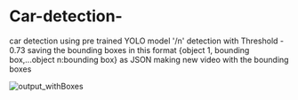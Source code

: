 # Car-detection-
car detection using pre trained YOLO model '/n'
detection with Threshold - 0.73
saving the bounding boxes in this format {object 1, bounding box,...object n:bounding box} as JSON
making new video with the bounding boxes



![output_withBoxes](https://user-images.githubusercontent.com/95474390/150687152-02519319-6cae-4953-b274-453ec7999cde.png)

